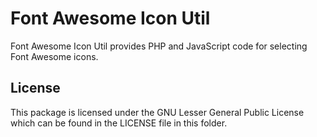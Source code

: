 Font Awesome Icon Util
======================

Font Awesome Icon Util provides PHP and JavaScript code for selecting Font Awesome icons.


License
-------

This package is licensed under the GNU Lesser General Public License which can be found in the LICENSE file in this folder.

